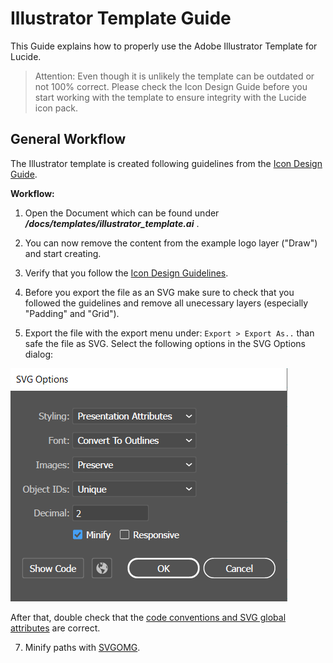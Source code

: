 
# Illustrator Template Guide

This Guide explains how to properly use the Adobe Illustrator Template for Lucide.

>Attention: Even though it is unlikely the template can be outdated or not 100% correct. Please check the Icon Design Guide before you start working with the template to ensure integrity with the Lucide icon pack.

## General Workflow

The Illustrator template is created following guidelines from the [Icon Design Guide](ICON_DESIGN_GUIDE.md).

**Workflow:**

1. Open the Document which can be found under __*/docs/templates/illustrator_template.ai*__ .

2. You can now remove the content from the example logo layer ("Draw") and start creating.

3. Verify that you follow the [Icon Design Guidelines](ICON_DESIGN_GUIDE.md).

4. Before you export the file as an SVG make sure to check that you followed the guidelines and remove all unecessary layers (especially "Padding" and "Grid").

5. Export the file with the export menu under: `Export > Export As..` than safe the file as SVG. Select the following options in the SVG Options dialog:

![SVG export options in Illustrator](images/illustrator-svg-options.png?raw=true "Setting Page Size")

After that, double check that the [code conventions and SVG global attributes](https://github.com/lucide-icons/lucide/blob/master/docs/ICON_DESIGN_GUIDE.md#code-conventions) are correct.

7. Minify paths with [SVGOMG](https://jakearchibald.github.io/svgomg/).